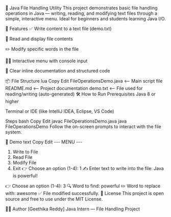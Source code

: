 📁 Java File Handling Utility
This project demonstrates basic file handling operations in Java — writing, reading, and modifying text files through a simple, interactive menu. Ideal for beginners and students learning Java I/O.

🚀 Features
✅ Write content to a text file (demo.txt)

📖 Read and display file contents

✏️ Modify specific words in the file

🧑‍💻 Interactive menu with console input

💬 Clear inline documentation and structured code

📦 File Structure
lua
Copy
Edit
FileOperationsDemo.java  <-- Main script file
README.md                <-- Project documentation
demo.txt                 <-- File used for reading/writing (auto-generated)
🛠️ How to Run
Prerequisites
Java 8 or higher

Terminal or IDE (like IntelliJ IDEA, Eclipse, VS Code)

Steps
bash
Copy
Edit
javac FileOperationsDemo.java
java FileOperationsDemo
Follow the on-screen prompts to interact with the file system.

📸 Demo
text
Copy
Edit
--- MENU ---
1. Write to File
2. Read File
3. Modify File
4. Exit
👉 Choose an option (1-4): 1
✍️ Enter text to write into the file:
Java is powerful!

👉 Choose an option (1-4): 3
🔍 Word to find: powerful
✏️ Word to replace with: awesome
✅ File modified successfully.
📜 License
This project is open source and free to use under the MIT License.

👨‍💻 Author
[Geethika Reddy]
Java Intern — File Handling Project
